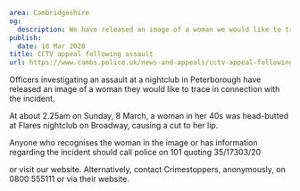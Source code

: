 ```yaml
area: Cambridgeshire
og:
  description: We have released an image of a woman we would like to trace in connection with an assault at a nightclub in Peterborough.
publish:
  date: 18 Mar 2020
title: CCTV appeal following assault
url: https://www.cambs.police.uk/news-and-appeals/cctv-appeal-following-assault
```

Officers investigating an assault at a nightclub in Peterborough have released an image of a woman they would like to trace in connection with the incident.

At about 2.25am on Sunday, 8 March, a woman in her 40s was head-butted at Flares nightclub on Broadway, causing a cut to her lip.

Anyone who recognises the woman in the image or has information regarding the incident should call police on 101 quoting 35/17303/20

or visit our website. Alternatively, contact Crimestoppers, anonymously, on 0800 555111 or via their website.
